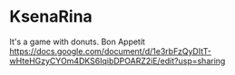# KsenaRina
 It's a game with donuts. Bon Appetit
https://docs.google.com/document/d/1e3rbFzQyDItT-wHteHGzyCYOm4DKS6IqibDPOARZ2iE/edit?usp=sharing
